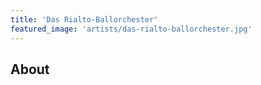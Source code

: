 ```yaml
---
title: 'Das Rialto-Ballorchester'
featured_image: 'artists/das-rialto-ballorchester.jpg'
---
```


## About


